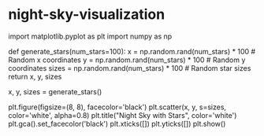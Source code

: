 # night-sky-visualization
import matplotlib.pyplot as plt
import numpy as np

def generate_stars(num_stars=100):
    x = np.random.rand(num_stars) * 100  # Random x coordinates
    y = np.random.rand(num_stars) * 100  # Random y coordinates
    sizes = np.random.rand(num_stars) * 100  # Random star sizes
    return x, y, sizes

x, y, sizes = generate_stars()

plt.figure(figsize=(8, 8), facecolor='black')
plt.scatter(x, y, s=sizes, color='white', alpha=0.8)
plt.title("Night Sky with Stars", color='white')
plt.gca().set_facecolor('black')
plt.xticks([])
plt.yticks([])
plt.show()
